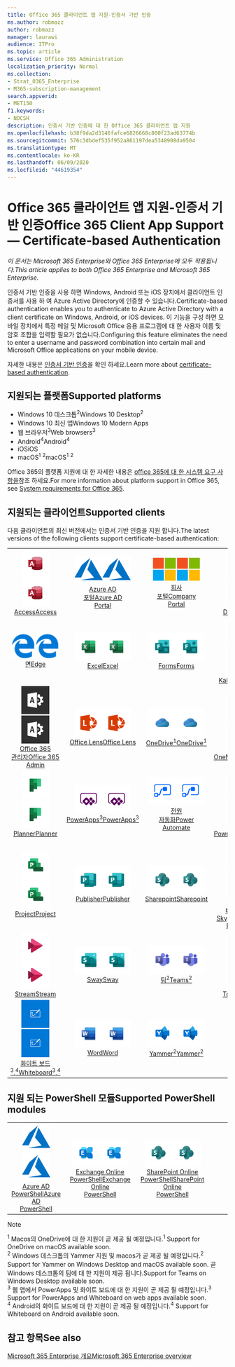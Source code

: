 ```yaml
---
title: Office 365 클라이언트 앱 지원-인증서 기반 인증
ms.author: robmazz
author: robmazz
manager: laurawi
audience: ITPro
ms.topic: article
ms.service: Office 365 Administration
localization_priority: Normal
ms.collection:
- Strat_O365_Enterprise
- M365-subscription-management
search.appverid:
- MET150
f1.keywords:
- NOCSH
description: 인증서 기반 인증에 대 한 Office 365 클라이언트 앱 지원
ms.openlocfilehash: b38f9da2d3146fafce6826668c800f23ad63774b
ms.sourcegitcommit: 576c3dbdef535f952a861197dea5348908da9504
ms.translationtype: MT
ms.contentlocale: ko-KR
ms.lasthandoff: 06/09/2020
ms.locfileid: "44619354"
---
```

# <a name="office-365-client-app-support--certificate-based-authentication"></a><span data-ttu-id="78086-103">Office 365 클라이언트 앱 지원-인증서 기반 인증</span><span class="sxs-lookup"><span data-stu-id="78086-103">Office 365 Client App Support — Certificate-based Authentication</span></span>

<span data-ttu-id="78086-104">*이 문서는 Microsoft 365 Enterprise와 Office 365 Enterprise에 모두 적용됩니다.*</span><span class="sxs-lookup"><span data-stu-id="78086-104">*This article applies to both Office 365 Enterprise and Microsoft 365 Enterprise.*</span></span>

<span data-ttu-id="78086-105">인증서 기반 인증을 사용 하면 Windows, Android 또는 iOS 장치에서 클라이언트 인증서를 사용 하 여 Azure Active Directory에 인증할 수 있습니다.</span><span class="sxs-lookup"><span data-stu-id="78086-105">Certificate-based authentication enables you to authenticate to Azure Active Directory with a client certificate on Windows, Android, or iOS devices.</span></span> <span data-ttu-id="78086-106">이 기능을 구성 하면 모바일 장치에서 특정 메일 및 Microsoft Office 응용 프로그램에 대 한 사용자 이름 및 암호 조합을 입력할 필요가 없습니다.</span><span class="sxs-lookup"><span data-stu-id="78086-106">Configuring this feature eliminates the need to enter a username and password combination into certain mail and Microsoft Office applications on your mobile device.</span></span>

<span data-ttu-id="78086-107">자세한 내용은 [인증서 기반 인증](https://docs.microsoft.com/azure/active-directory/authentication/active-directory-certificate-based-authentication-get-started)을 확인 하세요.</span><span class="sxs-lookup"><span data-stu-id="78086-107">Learn more about [certificate-based authentication](https://docs.microsoft.com/azure/active-directory/authentication/active-directory-certificate-based-authentication-get-started).</span></span>

## <a name="supported-platforms"></a><span data-ttu-id="78086-108">지원되는 플랫폼</span><span class="sxs-lookup"><span data-stu-id="78086-108">Supported platforms</span></span>

 - <span data-ttu-id="78086-109">Windows 10 데스크톱<sup>2</sup></span><span class="sxs-lookup"><span data-stu-id="78086-109">Windows 10 Desktop<sup>2</sup></span></span>
 - <span data-ttu-id="78086-110">Windows 10 최신 앱</span><span class="sxs-lookup"><span data-stu-id="78086-110">Windows 10 Modern Apps</span></span>
 - <span data-ttu-id="78086-111">웹 브라우저<sup>3</sup></span><span class="sxs-lookup"><span data-stu-id="78086-111">Web browsers<sup>3</sup></span></span>
 - <span data-ttu-id="78086-112">Android<sup>4</sup></span><span class="sxs-lookup"><span data-stu-id="78086-112">Android<sup>4</sup></span></span>
 - <span data-ttu-id="78086-113">iOS</span><span class="sxs-lookup"><span data-stu-id="78086-113">iOS</span></span>
 - <span data-ttu-id="78086-114">macOS<sup>1</sup> <sup>2</sup></span><span class="sxs-lookup"><span data-stu-id="78086-114">macOS<sup>1</sup> <sup>2</sup></span></span>

<span data-ttu-id="78086-115">Office 365의 플랫폼 지원에 대 한 자세한 내용은 [office 365에 대 한 시스템 요구 사항을](https://products.office.com/office-system-requirements)참조 하세요.</span><span class="sxs-lookup"><span data-stu-id="78086-115">For more information about platform support in Office 365, see [System requirements for Office 365](https://products.office.com/office-system-requirements).</span></span>

## <a name="supported-clients"></a><span data-ttu-id="78086-116">지원되는 클라이언트</span><span class="sxs-lookup"><span data-stu-id="78086-116">Supported clients</span></span>

<span data-ttu-id="78086-117">다음 클라이언트의 최신 버전에서는 인증서 기반 인증을 지원 합니다.</span><span class="sxs-lookup"><span data-stu-id="78086-117">The latest versions of the following clients support certificate-based authentication:</span></span>

| | | | | | |
|:---:|:---:|:---:|:---:|:---:|:---:|
| <span data-ttu-id="78086-118">![Access 아이콘](media/o365-access-64x64.png)</span><span class="sxs-lookup"><span data-stu-id="78086-118">![Access icon](media/o365-access-64x64.png)</span></span> <br> [<span data-ttu-id="78086-119">Access</span><span class="sxs-lookup"><span data-stu-id="78086-119">Access</span></span>](https://products.office.com/access) | <span data-ttu-id="78086-120">![Azure 아이콘](media/o365-azure-64x64.png)</span><span class="sxs-lookup"><span data-stu-id="78086-120">![Azure icon](media/o365-azure-64x64.png)</span></span> <br> [<span data-ttu-id="78086-121">Azure AD <br> 포털</span><span class="sxs-lookup"><span data-stu-id="78086-121">Azure AD <br> Portal </span></span>](https://azure.microsoft.com/features/azure-portal/) | <span data-ttu-id="78086-122">![회사 포털 아이콘](media/o365-microsoft-64x64.png)</span><span class="sxs-lookup"><span data-stu-id="78086-122">![Company portal icon](media/o365-microsoft-64x64.png)</span></span> <br> [<span data-ttu-id="78086-123">회사 <br> 포털</span><span class="sxs-lookup"><span data-stu-id="78086-123">Company <br> Portal </span></span>](https://docs.microsoft.com/intune-user-help/sign-in-to-the-company-portal) | <span data-ttu-id="78086-124">![Delve 아이콘](media/o365-delve-64x64.png)</span><span class="sxs-lookup"><span data-stu-id="78086-124">![Delve icon](media/o365-delve-64x64.png)</span></span> <br> [<span data-ttu-id="78086-125">Delve</span><span class="sxs-lookup"><span data-stu-id="78086-125">Delve</span></span>](https://products.office.com/business/intelligent-search) | <span data-ttu-id="78086-126">![Dynamics 365 아이콘](media/o365-dynamics365-64x64.png)</span><span class="sxs-lookup"><span data-stu-id="78086-126">![Dynamics 365 icon](media/o365-dynamics365-64x64.png)</span></span> <br> [<span data-ttu-id="78086-127">Dynamics 365</span><span class="sxs-lookup"><span data-stu-id="78086-127">Dynamics 365</span></span>](https://dynamics.microsoft.com) 
| <span data-ttu-id="78086-128">![에 지 아이콘](media/o365-edge-64x64.png)</span><span class="sxs-lookup"><span data-stu-id="78086-128">![Edge icon](media/o365-edge-64x64.png)</span></span> <br> [<span data-ttu-id="78086-129">면</span><span class="sxs-lookup"><span data-stu-id="78086-129">Edge</span></span>](https://www.microsoft.com/windows/microsoft-edge) | <span data-ttu-id="78086-130">![Excel 아이콘](media/o365-excel-64x64.png)</span><span class="sxs-lookup"><span data-stu-id="78086-130">![Excel icon](media/o365-excel-64x64.png)</span></span> <br> [<span data-ttu-id="78086-131">Excel</span><span class="sxs-lookup"><span data-stu-id="78086-131">Excel</span></span>](https://products.office.com/excel) | <span data-ttu-id="78086-132">![Forms 아이콘](media/o365-forms-64x64.png)</span><span class="sxs-lookup"><span data-stu-id="78086-132">![Forms icon](media/o365-forms-64x64.png)</span></span> <br> [<span data-ttu-id="78086-133">Forms​​</span><span class="sxs-lookup"><span data-stu-id="78086-133">Forms</span></span>](https://flow.microsoft.com/connectors/shared_microsoftforms/microsoft-forms/) | <span data-ttu-id="78086-134">![Kaizala 아이콘](media/o365-kaizala-64x64.png)</span><span class="sxs-lookup"><span data-stu-id="78086-134">![Kaizala icon](media/o365-kaizala-64x64.png)</span></span> <br> [<span data-ttu-id="78086-135">Kaizala</span><span class="sxs-lookup"><span data-stu-id="78086-135">Kaizala</span></span>](https://products.office.com/en/business/microsoft-kaizala) | <span data-ttu-id="78086-136">![Office.com 아이콘](media/o365-office-64x64.png)</span><span class="sxs-lookup"><span data-stu-id="78086-136">![Office.com icon](media/o365-office-64x64.png)</span></span> <br> [<span data-ttu-id="78086-137">Office.com</span><span class="sxs-lookup"><span data-stu-id="78086-137">Office.com</span></span>](https://www.office.com/) 
| <span data-ttu-id="78086-138">![Office 365 관리 아이콘](media/o365-o365admin-64x64.png)</span><span class="sxs-lookup"><span data-stu-id="78086-138">![Office 365 Admin icon](media/o365-o365admin-64x64.png)</span></span> <br> [<span data-ttu-id="78086-139">Office 365 <br> 관리자</span><span class="sxs-lookup"><span data-stu-id="78086-139">Office 365 <br> Admin</span></span>](https://products.office.com/business/manage-office-365-admin-app) | <span data-ttu-id="78086-140">![렌즈 아이콘](media/o365-lens-64x64.png)</span><span class="sxs-lookup"><span data-stu-id="78086-140">![Lens icon](media/o365-lens-64x64.png)</span></span> <br> [<span data-ttu-id="78086-141">Office Lens</span><span class="sxs-lookup"><span data-stu-id="78086-141">Office Lens</span></span>](https://www.microsoft.com/p/office-lens/9wzdncrfj3t8?activetab=pivot%3Aoverviewtab) | <span data-ttu-id="78086-142">![비즈니스용 OneDrive 아이콘](media/o365-OneDrive-64x64.png)</span><span class="sxs-lookup"><span data-stu-id="78086-142">![OneDrive for Business icon](media/o365-OneDrive-64x64.png)</span></span> <br> [<span data-ttu-id="78086-143">OneDrive<sup>1</sup></span><span class="sxs-lookup"><span data-stu-id="78086-143">OneDrive<sup>1</sup></span></span>](https://products.office.com/onedrive-for-business/online-cloud-storage) |  <span data-ttu-id="78086-144">![OneNote 아이콘](media/o365-OneNote-64x64.png)</span><span class="sxs-lookup"><span data-stu-id="78086-144">![OneNote icon](media/o365-OneNote-64x64.png)</span></span> <br> [<span data-ttu-id="78086-145">OneNote</span><span class="sxs-lookup"><span data-stu-id="78086-145">OneNote</span></span>](https://products.office.com/onenote) | <span data-ttu-id="78086-146">![Outlook 아이콘](media/o365-outlook-64x64.png)</span><span class="sxs-lookup"><span data-stu-id="78086-146">![Outlook icon](media/o365-outlook-64x64.png)</span></span> <br> [<span data-ttu-id="78086-147">Outlook</span><span class="sxs-lookup"><span data-stu-id="78086-147">Outlook</span></span>](https://products.office.com/outlook) 
| <span data-ttu-id="78086-148">![Planner 아이콘](media/o365-planner-64x64.png)</span><span class="sxs-lookup"><span data-stu-id="78086-148">![Planner icon](media/o365-planner-64x64.png)</span></span> <br> [<span data-ttu-id="78086-149">Planner</span><span class="sxs-lookup"><span data-stu-id="78086-149">Planner</span></span>](https://products.office.com/business/task-management-software) | <span data-ttu-id="78086-150">![PowerApps 아이콘](media/o365-powerapps-64x64.png)</span><span class="sxs-lookup"><span data-stu-id="78086-150">![PowerApps icon](media/o365-powerapps-64x64.png)</span></span> <br> [<span data-ttu-id="78086-151">PowerApps<sup>3</sup></span><span class="sxs-lookup"><span data-stu-id="78086-151">PowerApps<sup>3</sup></span></span>](https://powerapps.microsoft.com) | <span data-ttu-id="78086-152">![전원 자동화 아이콘](media/o365-flow-64x64.png)</span><span class="sxs-lookup"><span data-stu-id="78086-152">![Power Automate icon](media/o365-flow-64x64.png)</span></span> <br> [<span data-ttu-id="78086-153">전원 <br> 자동화</span><span class="sxs-lookup"><span data-stu-id="78086-153">Power <br> Automate</span></span>](https://flow.microsoft.com) | <span data-ttu-id="78086-154">![PowerBI 아이콘](media/o365-powerbi-64x64.png)</span><span class="sxs-lookup"><span data-stu-id="78086-154">![PowerBI icon](media/o365-powerbi-64x64.png)</span></span> <br> [<span data-ttu-id="78086-155">Power BI</span><span class="sxs-lookup"><span data-stu-id="78086-155">Power BI</span></span>](https://powerbi.microsoft.com)| <span data-ttu-id="78086-156">![PowerPoint 아이콘](media/o365-powerpoint-64x64.png)</span><span class="sxs-lookup"><span data-stu-id="78086-156">![PowerPoint icon](media/o365-powerpoint-64x64.png)</span></span> <br> [<span data-ttu-id="78086-157">PowerPoint</span><span class="sxs-lookup"><span data-stu-id="78086-157">PowerPoint</span></span>](https://products.office.com/powerpoint) 
| <span data-ttu-id="78086-158">![Project 아이콘](media/o365-project-64x64.png)</span><span class="sxs-lookup"><span data-stu-id="78086-158">![Project icon](media/o365-project-64x64.png)</span></span> <br> [<span data-ttu-id="78086-159">Project</span><span class="sxs-lookup"><span data-stu-id="78086-159">Project</span></span>](https://products.office.com/project) | <span data-ttu-id="78086-160">![Publisher 아이콘](media/o365-publisher-64x64.png)</span><span class="sxs-lookup"><span data-stu-id="78086-160">![Publisher icon](media/o365-publisher-64x64.png)</span></span> <br> [<span data-ttu-id="78086-161">Publisher</span><span class="sxs-lookup"><span data-stu-id="78086-161">Publisher</span></span>](https://products.office.com/publisher) | <span data-ttu-id="78086-162">![SharePoint 아이콘](media/o365-sharepoint-64x64.png)</span><span class="sxs-lookup"><span data-stu-id="78086-162">![SharePoint icon](media/o365-sharepoint-64x64.png)</span></span> <br> [<span data-ttu-id="78086-163">Sharepoint</span><span class="sxs-lookup"><span data-stu-id="78086-163">Sharepoint</span></span>](https://products.office.com/sharepoint) | <span data-ttu-id="78086-164">![비즈니스용 Skype 아이콘](media/o365-skypeforbusiness-64x64.png)</span><span class="sxs-lookup"><span data-stu-id="78086-164">![Skype for Business icon](media/o365-skypeforbusiness-64x64.png)</span></span> <br> [<span data-ttu-id="78086-165"><br>비즈니스용 Skype</span><span class="sxs-lookup"><span data-stu-id="78086-165">Skype for <br> Business</span></span>](https://www.skype.com/business/) | <span data-ttu-id="78086-166">![스티커 메모 아이콘](media/o365-stickynotes-64x64.png)</span><span class="sxs-lookup"><span data-stu-id="78086-166">![Sticky Notes icon](media/o365-stickynotes-64x64.png)</span></span> <br> [<span data-ttu-id="78086-167">스티커 메모</span><span class="sxs-lookup"><span data-stu-id="78086-167">Sticky Notes</span></span>](https://www.microsoft.com/p/microsoft-sticky-notes/9nblggh4qghw) 
| <span data-ttu-id="78086-168">![Stream 아이콘](media/o365-stream-64x64.png)</span><span class="sxs-lookup"><span data-stu-id="78086-168">![Stream icon](media/o365-stream-64x64.png)</span></span> <br> [<span data-ttu-id="78086-169">Stream</span><span class="sxs-lookup"><span data-stu-id="78086-169">Stream</span></span>](https://stream.microsoft.com) | <span data-ttu-id="78086-170">![Sway 아이콘](media/o365-sway-64x64.png)</span><span class="sxs-lookup"><span data-stu-id="78086-170">![Sway icon](media/o365-sway-64x64.png)</span></span> <br> [<span data-ttu-id="78086-171">Sway</span><span class="sxs-lookup"><span data-stu-id="78086-171">Sway</span></span>](https://sway.com) | <span data-ttu-id="78086-172">![Teams 아이콘](media/o365-teams-64x64.png)</span><span class="sxs-lookup"><span data-stu-id="78086-172">![Teams icon](media/o365-teams-64x64.png)</span></span> <br> [<span data-ttu-id="78086-173">팀<sup>2</sup></span><span class="sxs-lookup"><span data-stu-id="78086-173">Teams<sup>2</sup></span></span>](https://products.office.com/microsoft-teams/group-chat-software) | <span data-ttu-id="78086-174">![할 일 아이콘](media/o365-todo-64x64.png)</span><span class="sxs-lookup"><span data-stu-id="78086-174">![To Do icon](media/o365-todo-64x64.png)</span></span> <br> [<span data-ttu-id="78086-175">To Do</span><span class="sxs-lookup"><span data-stu-id="78086-175">To Do</span></span>](https://todo.microsoft.com) | <span data-ttu-id="78086-176">![Visio 아이콘](media/o365-visio-64x64.png)</span><span class="sxs-lookup"><span data-stu-id="78086-176">![Visio icon](media/o365-visio-64x64.png)</span></span> <br> [<span data-ttu-id="78086-177">Visio</span><span class="sxs-lookup"><span data-stu-id="78086-177">Visio</span></span>](https://products.office.com/visio/flowchart-software) 
| <span data-ttu-id="78086-178">![Whiteboard 아이콘](media/o365-whiteboard-64x64.png)</span><span class="sxs-lookup"><span data-stu-id="78086-178">![Whiteboard icon](media/o365-whiteboard-64x64.png)</span></span> <br> [<span data-ttu-id="78086-179">화이트 보드<sup>3</sup>,<sup>4</sup></span><span class="sxs-lookup"><span data-stu-id="78086-179">Whiteboard<sup>3</sup>,<sup>4</sup></span></span>](https://whiteboard.microsoft.com/) | <span data-ttu-id="78086-180">![Word 아이콘](media/o365-word-64x64.png)</span><span class="sxs-lookup"><span data-stu-id="78086-180">![Word icon](media/o365-word-64x64.png)</span></span> <br> [<span data-ttu-id="78086-181">Word</span><span class="sxs-lookup"><span data-stu-id="78086-181">Word</span></span>](https://products.office.com/word) | <span data-ttu-id="78086-182">![Yammer 아이콘](media/o365-yammer-64x64.png)</span><span class="sxs-lookup"><span data-stu-id="78086-182">![Yammer icon](media/o365-yammer-64x64.png)</span></span> <br> [<span data-ttu-id="78086-183">Yammer<sup>2</sup></span><span class="sxs-lookup"><span data-stu-id="78086-183">Yammer<sup>2</sup></span></span>](https://products.office.com/yammer/yammer-overview) |

## <a name="supported-powershell-modules"></a><span data-ttu-id="78086-184">지원 되는 PowerShell 모듈</span><span class="sxs-lookup"><span data-stu-id="78086-184">Supported PowerShell modules</span></span>

| | | | | | |
|:---:|:---:|:---:|:---:|:---:|:---:|
| <span data-ttu-id="78086-185">![Azure 아이콘](media/o365-azure-64x64.png)</span><span class="sxs-lookup"><span data-stu-id="78086-185">![Azure icon](media/o365-azure-64x64.png)</span></span> <br> [<span data-ttu-id="78086-186">Azure AD <br> PowerShell</span><span class="sxs-lookup"><span data-stu-id="78086-186">Azure AD <br> PowerShell</span></span>](https://docs.microsoft.com/powershell/azure/active-directory/overview?view=azureadps-2.0) | <span data-ttu-id="78086-187">![Exchange 아이콘](media/o365-exchange-64x64.png)</span><span class="sxs-lookup"><span data-stu-id="78086-187">![Exchange icon](media/o365-exchange-64x64.png)</span></span> <br> [<span data-ttu-id="78086-188">Exchange Online <br> PowerShell</span><span class="sxs-lookup"><span data-stu-id="78086-188">Exchange Online <br> PowerShell</span></span>](https://docs.microsoft.com/powershell/exchange/exchange-online/exchange-online-powershell?view=exchange-ps) | <span data-ttu-id="78086-189">![SharePoint 아이콘](media/o365-sharepoint-64x64.png)</span><span class="sxs-lookup"><span data-stu-id="78086-189">![SharePoint icon](media/o365-sharepoint-64x64.png)</span></span> <br> [<span data-ttu-id="78086-190">SharePoint Online <br> PowerShell</span><span class="sxs-lookup"><span data-stu-id="78086-190">SharePoint Online <br> PowerShell</span></span>](https://docs.microsoft.com/powershell/sharepoint/sharepoint-online/connect-sharepoint-online)

> [!NOTE]
> <span data-ttu-id="78086-191"><sup>1</sup> Macos의 OneDrive에 대 한 지원이 곧 제공 될 예정입니다.</span><span class="sxs-lookup"><span data-stu-id="78086-191"><sup>1</sup> Support for OneDrive on macOS available soon.</span></span> <br>
> <span data-ttu-id="78086-192"><sup>2</sup> Windows 데스크톱의 Yammer 지원 및 macos가 곧 제공 될 예정입니다.</span><span class="sxs-lookup"><span data-stu-id="78086-192"><sup>2</sup> Support for Yammer on Windows Desktop and macOS available soon.</span></span> <span data-ttu-id="78086-193">곧 Windows 데스크톱의 팀에 대 한 지원이 제공 됩니다.</span><span class="sxs-lookup"><span data-stu-id="78086-193">Support for Teams on Windows Desktop available soon.</span></span><br>
> <span data-ttu-id="78086-194"><sup>3</sup> 웹 앱에서 PowerApps 및 화이트 보드에 대 한 지원이 곧 제공 될 예정입니다.</span><span class="sxs-lookup"><span data-stu-id="78086-194"><sup>3</sup> Support for PowerApps and Whiteboard on web apps available soon.</span></span> <br>
> <span data-ttu-id="78086-195"><sup>4</sup> Android의 화이트 보드에 대 한 지원이 곧 제공 될 예정입니다.</span><span class="sxs-lookup"><span data-stu-id="78086-195"><sup>4</sup> Support for Whiteboard on Android available soon.</span></span>

## <a name="see-also"></a><span data-ttu-id="78086-196">참고 항목</span><span class="sxs-lookup"><span data-stu-id="78086-196">See also</span></span>

[<span data-ttu-id="78086-197">Microsoft 365 Enterprise 개요</span><span class="sxs-lookup"><span data-stu-id="78086-197">Microsoft 365 Enterprise overview</span></span>](https://docs.microsoft.com/microsoft-365/enterprise/microsoft-365-overview)
